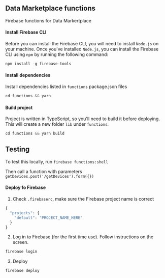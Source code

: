 ## Data Marketplace functions

Firebase functions for Data Markertplace

#### Install Firebase CLI

Before you can install the Firebase CLI, you will need to install `Node.js` on your machine. Once you've installed `Node.js`, you can install the Firebase CLI using `npm` by running the following command:

```javascript
npm install -g firebase-tools
```

#### Install dependencies

Install dependencies listed in `functions` package.json files

```javascript
cd functions && yarn
```

#### Build project

Project is written in TypeScript, so you'll need to build it before deploying. This will create a new folder `lib` under `functions`.

```javascript
cd functions && yarn build
```

## Testing

To test this locally, run
`firebase functions:shell`

Then call a function with parameters
`getDevices.post('/getDevices').form({})`

#### Deploy fo Firebase

1.  Check `.firebaserc`, make sure the Firebase project name is correct

```javascript
{
  "projects": {
    "default": "PROJECT_NAME_HERE"
  }
}
```

2.  Log in to Firebase (for the first time use). Follow instructions on the screen.

```javascript
firebase login
```

3.  Deploy

```javascript
firebase deploy
```
